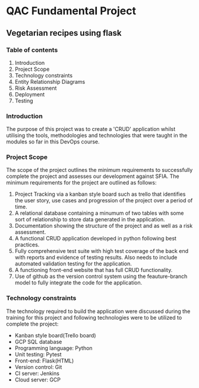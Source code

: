 # QAC Fundamental Project

## Vegetarian recipes using flask

### Table of contents
1. Introduction
1. Project Scope
1. Technology constraints
1. Entity Relationship Diagrams
1. Risk Assessment
1. Deployment
1. Testing

### Introduction
The purpose of this project was to create a 'CRUD' application whilst utilising the tools, methodologies and technologies that were taught in the modules so far in this DevOps course.

### Project Scope
The scope of the project outlines the minimum requirements to successfully complete the project and assesses our development against SFIA. The minimum requirements for the project are outlined as follows:

1. Project Tracking via a kanban style board such as trello that identifies the user story, use cases and progression of the project over a period of time.
1. A relational database containing a minumum of two tables with some sort of relationship to store data generated in the application.
1. Documentation showing the structure of the project and as well as a risk assessment.
1. A functional CRUD application developed in python following best practices.
1. Fully comprehensive test suite with high test coverage of the back end with reports and evidence of testing results. Also needs to include automated validation testing for the application.
1. A functioning front-end website that has full CRUD functionality.
1. Use of github as the version control system using the feauture-branch model to fully integrate the code for the application.

### Technology constraints
The technology required to build the application were discussed during the training for this project and following technologies were to be utilized to complete the project:

* Kanban style board(Trello board)
* GCP SQL database
* Programming language: Python
* Unit testing: Pytest
* Front-end: Flask(HTML)
* Version control: Git
* CI server: Jenkins
* Cloud server: GCP
